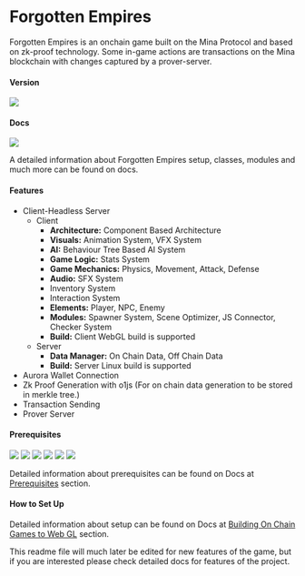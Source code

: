 # Forgotten Empires

Forgotten Empires is an onchain game built on the Mina Protocol and based on zk-proof technology. Some in-game actions are transactions on the Mina blockchain with changes captured by a prover-server.

#### Version

<img src="https://img.shields.io/badge/Version-Alpha 0.3.1-green">

#### Docs

[<img src="https://img.shields.io/badge/Docs-Gitbook-green">](https://forgottenempires.gitbook.io/forgotten-empires/)

A detailed information about Forgotten Empires setup, classes, modules and much more can be found on docs.

#### Features

- Client-Headless Server
  - Client
    - **Architecture:** Component Based Architecture
    - **Visuals:** Animation System, VFX System
    - **AI:** Behaviour Tree Based AI System
    - **Game Logic:** Stats System
    - **Game Mechanics:** Physics, Movement, Attack, Defense
    - **Audio:** SFX System
    - Inventory System
    - Interaction System
    - **Elements:** Player, NPC, Enemy
    - **Modules:** Spawner System, Scene Optimizer, JS Connector, Checker System
    - **Build:** Client WebGL build is supported
  - Server
    - **Data Manager:** On Chain Data, Off Chain Data
    - **Build:** Server Linux build is supported
- Aurora Wallet Connection
- Zk Proof Generation with o1js (For on chain data generation to be stored in merkle tree.)
- Transaction Sending
- Prover Server

#### Prerequisites

<img src="https://img.shields.io/badge/Unity-blue"> <img src="https://img.shields.io/badge/Mirror-blue"> <img src="https://img.shields.io/badge/Nginx-blue"> <img src="https://img.shields.io/badge/o1js-blue"> <img src="https://img.shields.io/badge/Newtonsoft JSON-blue"> <img src="https://img.shields.io/badge/Node JS-blue">

Detailed information about prerequisites can be found on Docs at [Prerequisites](https://forgottenempires.gitbook.io/forgotten-empires/prerequisites) section.

#### How to Set Up

Detailed information about setup can be found on Docs at [Building On Chain Games to Web GL](https://forgottenempires.gitbook.io/forgotten-empires/building-on-chain-games-to-webgl) section.

This readme file will much later be edited for new features of the game, but if you are interested please check detailed docs for features of the project.

